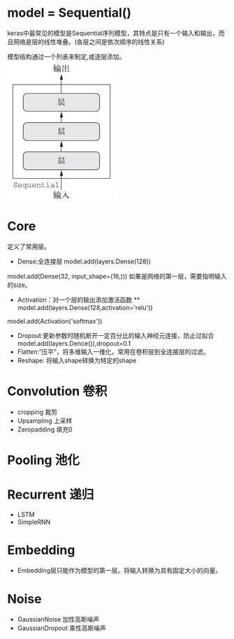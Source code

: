 # model = Sequential()

keras中最常见的模型是Sequential序列模型，其特点是只有一个输入和输出，而且网络是层的线性堆叠。(各层之间是依次顺序的线性关系)

模型结构通过一个列表来制定,或逐层添加。
![Sequential](20181107211002447.png)
# Core
定义了常用层。
* Dense:全连接层
model.add(layers.Dense(128))

model.add(Dense(32, input_shape=(16,)))
如果是网络的第一层，需要指明输入的size。
* Activation：对一个层的输出添加激活函数
** model.add(layers.Dense(128,activation='relu'))

model.add(Activation('softmax'))
* Dropout:更新参数时随机断开一定百分比的输入神经元连接，防止过拟合
model.add(layers.Dence()),dropout=0.1
* Flatten:“压平”，将多维输入一维化，常用在卷积层到全连接层的过滤。
* Reshape: 将输入shape转换为特定的shape
# Convolution 卷积
* cropping 裁剪
* Upsampling 上采样
* Zeropadding 填充0
# Pooling 池化
# Recurrent 递归
* LSTM
* SimpleRNN
# Embedding
* Embedding层只能作为模型的第一层。将输入转换为具有固定大小的向量。
# Noise
* GaussianNoise 加性高斯噪声
* GaussianDropout 乘性高斯噪声